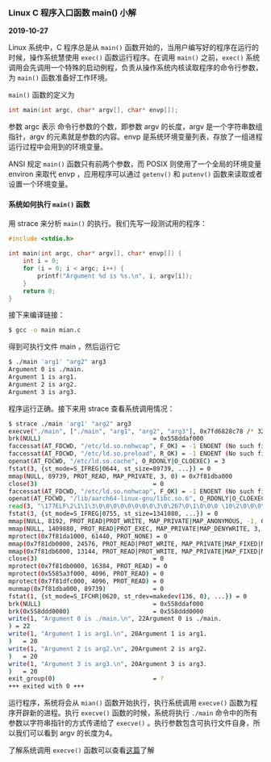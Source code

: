 ### Linux C 程序入口函数 main() 小解
**2019-10-27**

Linux 系统中，C 程序总是从 `main()` 函数开始的，当用户编写好的程序在运行的时候，操作系统慧使用 `exec()` 函数运行程序。在调用 `main()` 之前，`exec()` 系统调用会先调用一个特殊的启动例程，负责从操作系统内核读取程序的命令行参数，为 `main()` 函数准备好工作环境。

`main()` 函数的定义为

```c
int main(int argc, char* argv[], char* envp[]);
```

参数 argc 表示 命令行参数的个数，即参数 argv 的长度，argv 是一个字符串数组指针，argv 的元素就是参数的内容。envp 是系统环境变量列表，存放了一组进程运行过程中会用到的环境变量。

ANSI 规定 `main()` 函数只有前两个参数，而 POSIX 则使用了一个全局的环境变量 environ 来取代 envp ，应用程序可以通过 `getenv()` 和 `putenv()` 函数来读取或者设置一个环境变量。

#### 系统如何执行 `main()` 函数

用 strace 来分析 `main()` 的执行。我们先写一段测试用的程序：

```c
#include <stdio.h>

int main(int argc, char* argv[], char* envp[]) {
    int i = 0;
    for (i = 0; i < argc; i++) {
        printf("Argument %d is %s.\n", i, argv[i]);
    }
    return 0;
}

```

接下来编译链接：

```bash
$ gcc -o main mian.c
```

得到可执行文件 main ，然后运行它

```bash
$ ./main 'arg1' "arg2" arg3
Argument 0 is ./main.
Argument 1 is arg1.
Argument 2 is arg2.
Argument 3 is arg3.
```

程序运行正确。接下来用 strace 查看系统调用情况：

```bash
$ strace ./main 'arg1' "arg2" arg3
execve("./main", ["./main", "arg1", "arg2", "arg3"], 0x7fd6828c78 /* 32 vars */) = 0
brk(NULL)                               = 0x558ddaf000
faccessat(AT_FDCWD, "/etc/ld.so.nohwcap", F_OK) = -1 ENOENT (No such file or directory)
faccessat(AT_FDCWD, "/etc/ld.so.preload", R_OK) = -1 ENOENT (No such file or directory)
openat(AT_FDCWD, "/etc/ld.so.cache", O_RDONLY|O_CLOEXEC) = 3
fstat(3, {st_mode=S_IFREG|0644, st_size=89739, ...}) = 0
mmap(NULL, 89739, PROT_READ, MAP_PRIVATE, 3, 0) = 0x7f81dba000
close(3)                                = 0
faccessat(AT_FDCWD, "/etc/ld.so.nohwcap", F_OK) = -1 ENOENT (No such file or directory)
openat(AT_FDCWD, "/lib/aarch64-linux-gnu/libc.so.6", O_RDONLY|O_CLOEXEC) = 3
read(3, "\177ELF\2\1\1\3\0\0\0\0\0\0\0\0\3\0\267\0\1\0\0\0 \10\2\0\0\0\0\0"..., 832) = 832
fstat(3, {st_mode=S_IFREG|0755, st_size=1341080, ...}) = 0
mmap(NULL, 8192, PROT_READ|PROT_WRITE, MAP_PRIVATE|MAP_ANONYMOUS, -1, 0) = 0x7f81df8000
mmap(NULL, 1409880, PROT_READ|PROT_EXEC, MAP_PRIVATE|MAP_DENYWRITE, 3, 0) = 0x7f81c61000
mprotect(0x7f81da1000, 61440, PROT_NONE) = 0
mmap(0x7f81db0000, 24576, PROT_READ|PROT_WRITE, MAP_PRIVATE|MAP_FIXED|MAP_DENYWRITE, 3, 0x13f000) = 0x7f81db0000
mmap(0x7f81db6000, 13144, PROT_READ|PROT_WRITE, MAP_PRIVATE|MAP_FIXED|MAP_ANONYMOUS, -1, 0) = 0x7f81db6000
close(3)                                = 0
mprotect(0x7f81db0000, 16384, PROT_READ) = 0
mprotect(0x5585a3f000, 4096, PROT_READ) = 0
mprotect(0x7f81dfc000, 4096, PROT_READ) = 0
munmap(0x7f81dba000, 89739)             = 0
fstat(1, {st_mode=S_IFCHR|0620, st_rdev=makedev(136, 0), ...}) = 0
brk(NULL)                               = 0x558ddaf000
brk(0x558ddd0000)                       = 0x558ddd0000
write(1, "Argument 0 is ./main.\n", 22Argument 0 is ./main.
) = 22
write(1, "Argument 1 is arg1.\n", 20Argument 1 is arg1.
)   = 20
write(1, "Argument 2 is arg2.\n", 20Argument 2 is arg2.
)   = 20
write(1, "Argument 3 is arg3.\n", 20Argument 3 is arg3.
)   = 20
exit_group(0)                           = ?
+++ exited with 0 +++
```


运行程序，系统将会从 `mian()` 函数开始执行，执行系统调用 `execve()` 函数为程序开辟新的进程。执行 `execve()` 函数的时候，系统将执行 `./main` 命令中的所有参数以字符串指针的方式传递给了 `execve()` 。执行参数包含可执行文件自身，所以我们可以看到 argv 的长度为4。

了解系统调用 `execve()` 函数可以查看[这篇](../how-gcc-works/)了解